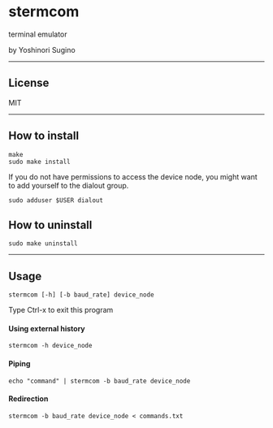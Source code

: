 # stermcom
terminal emulator

by Yoshinori Sugino

---

## License
MIT

---

## How to install

    make
    sudo make install

If you do not have permissions to access the device node, you might want to add yourself to the dialout group.

    sudo adduser $USER dialout

## How to uninstall

    sudo make uninstall

---

## Usage

    stermcom [-h] [-b baud_rate] device_node

Type Ctrl-x to exit this program

#### Using external history

    stermcom -h device_node

#### Piping

    echo "command" | stermcom -b baud_rate device_node

#### Redirection

    stermcom -b baud_rate device_node < commands.txt

